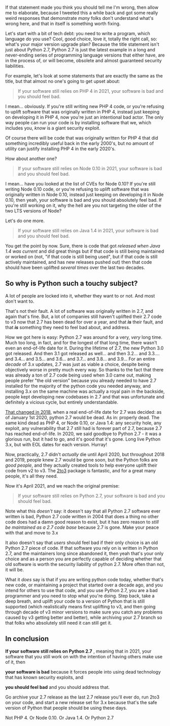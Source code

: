 If that statement made you think you should tell me I'm wrong, then allow me to elaborate, because I tweeted this a while back and got some really weird responses that demonstrate _many_ folks don't understand what's wrong here, and that in itself is something worth fixing.

Let's start with a bit of tech debt: you need to write a program, which language do you use? Cool, good choice, love it, totally the right call, so: what's your major version upgrade plan? Because the title statement isn't just about Python 2.7, Python 2.7 is just the latest example in a long and never-ending series of programming language versions that either have, are in the process of, or will become, obsolete and almost guaranteed security liabilities.

For example, let's look at some statements that are exactly the same as the title, but that almost no one's going to get upset about:

> If your software still relies on PHP 4 in 2021, your software is bad and you should feel bad.

I mean... obviously. If you're still writing new PHP 4 code, or you're refusing to uplift software that was originally written in PHP 4, instead just keeping on developing it in PHP 4, now you're just an intentional bad actor. The only way people can run your code is by installing software that we, which includes you, _know_ is a giant security exploit.

Of course there will be code that was originally written for PHP 4 that did something incredibly useful back in the early 2000's, but no amount of utility can justify installing PHP 4 in the early 2020's.

How about another one?

> If your software still relies on Node 0.10 in 2021, your software is bad and you should feel bad.

I mean... have you looked at the list of CVEs for Node 0.10?  If you're still writing Node 0.10 code, or you're refusing to uplift software that was originally written in Node 0.10, instead just keeping on developing it in Node 0.10, then yeah, your software is bad and you should absolutely feel bad. If you're still working on it, why the hell are you not targeting the older of the two LTS versions of Node?

Let's do one more.

> If your software still relies on Java 1.4 in 2021, your software is bad and you should feel bad.

You get the point by now. Sure, there is code that got _released when Java 1.4 was current_ and did great things but if that code is still being maintained or worked on (not, "if that code is still being used", but if that code is still actively maintained, and has new releases pushed out) then that code should have been uplifted _several times_ over the last two decades.



## So why is Python such a touchy subject?

A lot of people are locked into it, whether they want to or not. And most don't want to.

That's not their fault. A lot of software was originally written in 2.7, and again that's fine. But, a lot of companies still haven't uplifted their 2.7 code to v3 now that 2.7 has been dead for over a year, and that _**is**_ their fault, and that _**is**_ something they need to feel bad about, and address.

How we got here is easy: Python 2.7 was around for a very, _very_ long time. Much too long, in fact, and for the longest of that long time, there wasn't even an end-of-life date for it. During the lifetime of 2.7, the new Python 3.0 got released. And then 3.1 got released as well... and then 3.2... and 3.3.... and 3.4... and 3.5... and 3.6... and 3.7... and 3.8... and 3.9... For an entire _decade_ of 3.x updates, 2.7 was just as viable a choice, despite being objectively worse in pretty much every way. So thanks to the fact that there was already a ton of 2.7 code being used when 3.0 came out, making people prefer "the old version" because you already needed to have 2.7 installed for the majority of the python code you needed anyway, and installing 3.x on the same machine was actually a royal pain in the backside, people kept developing new codebases in 2.7 and that was unfortunate and definitely a vicious cycle, but entirely understandable.

[That changed in 2018](https://github.com/python/devguide/pull/344), when a real end-of-life date for 2.7 was decided: as of January 1st 2020, python 2.7 would be dead. As in: properly dead. The same kind dead as PHP 4, or Node 0.10, or Java 1.4: any security hole, any exploit, any vulnerability that 2.7 still had is forever part of 2.7, because 2.7 has reached end-of-life. In 2020, we said goodbye to Python 2.7 - it was a glorious run, but it had to go, and it's good that it's gone. Long live Python 3.x, but with EOL dates for each version. Hurray!

Now, practically, 2.7 didn't _actually_ die until April 2020, but throughout 2018 and 2019, people knew 2.7 would be gone soon, but the Python folks are _good people_, and they actually created tools to help everyone uplift their code from v2 to v3. The [2to3](https://docs.python.org/3/library/2to3.html) package is fantastic, and for a great many people, it's all they need. 

Now it's April 2021, and we reach the original premise:

>If your software still relies on Python 2.7, your software is bad and you should feel bad.

Note what this _doesn't_ say: it doesn't say that all Python 2.7 software ever written is bad, Python 2.7 code written in 2004 that does a thing no other code does had a damn good reason to exist, but it has zero reason to _still be maintained as a 2.7 code base_ because 2.7 is gone. Make your peace with that and move to 3.x

It also doesn't say that _users_ should feel bad if their only choice is an old Python 2.7 piece of code. If that software you rely on is written in Python 2.7, and the maintainers long since abandoned it, then yeah that's your only choice and as a person you are perfectly capable of deciding whether that old software is worth the security liability of python 2.7. More often than not, it will be.

What it _does_ say is that if you are writing python code today, whether that's new code, or maintaining a project that started over a decade ago, and you intend for others to use that code, and you use Python 2.7, you are a bad programmer and you need to stop what you're doing. Step back, take a deep breath, and uplift your code to a version of Python that is still supported (which realistically means first uplifting to v3, and then going through decade of v3 minor versions to make sure you catch any problems caused by v3 getting better and better), while archiving your 2.7 branch so that folks who absolutely still need it can still get it.

## In conclusion

**If your software still relies on Python 2.7** , meaning that in 2021, your software that you still work on with the intention of having others make use of it, then

**your software is bad** because it forces people into using dead technology that has known security exploits, and

**you should feel bad** and you should address that.

Go archive your 2.7 release as the last 2.7 release you'll ever do, run 2to3 on your code, and start a new release set for 3.x because that's the safe version of Python that people should be using these days.

Not PHP 4. Or Node 0.10. Or Java 1.4. Or Python 2.7